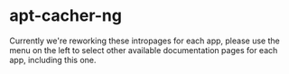 # apt-cacher-ng

Currently we're reworking these intropages for each app, please use the menu on the left to select other available documentation pages for each app, including this one.
